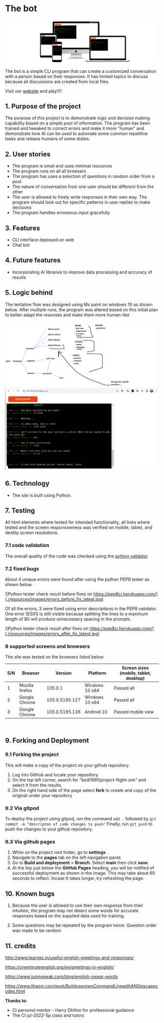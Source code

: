 **<h1>The bot</h1>**
![mockup for different screen sizes](./resources/images/mockup.png)

The bot is a simple CLI program that can create a customized conversation with a person based on their responses. It has limited topics to discuss because all discussions are created from local files.

Visit our [website](https://the-bot.herokuapp.com/) and play!!!!
<h2>1. Purpose of the project</h2>

The purpose of this project is to demonstrate logic and decision making capability based on a simple pool of information. The program has been trained and tweaked to correct errors and make it more "human" and demonstrate how AI can be used to automate some common repetitive tasks and releave humans of some duties.

<h2>2. User stories</h2>

- The program is small and uses minimal resources
- The program runs on all all browsers
- The program has uses a selection of questions in random order from a pool. 
- The nature of conversation from one user should be different from the other
- The user is allowed to freely write responses in their own way. The program should look out for specific patterns in user replies to make decisions
- The program handles erroneous input gracefully


<h2>3. Features</h2>

- CLI interface deployed on web
- Chat bot

<h2>4. Future features</h2>

- Incorporating AI libraries to improve data processing and accuracy of results


<h2>5. Logic behind</h2>

The tentative flow was designed using Ms paint on windows 10 as shown below. After multiple runs, the program was altered based on this initial plan to better adapt the resonses and make them more human-like

![the logic behing the k-bot application](./resources/images/flow_python.png)
![Running application on web browser](./resources/images/python_dryrun.png)

<h2>6. Technology</h2>

- The site is built using Python.

<h2>7. Testing</h2>

All html elements where tested for intended functionality, all links where tested and the screen responsiveness was verified on mobile, tablet, and desktp screen resolutions.

<h3>7.1 code validation</h3>

The overall quality of the code was checked using the [python validator](https://pep8ci.herokuapp.com/)

<h3> 7.2 fixed bugs</h3>

About 4 unique errors were found after using the python PEP8 tester as shown below.

![Python tester check result before fixes on https://pep8ci.herokuapp.com/](./resources/images/errors_before_fix_latest.jpg)

Of all the errors, 3 were fixed using error descriptions in the PEP8 validator. One error (E501) is still visible because splitting the lines to a maximum length of 80 will produce unnecessary spacing in the prompts.

![Python tester check result after fixes on https://pep8ci.herokuapp.com/](./resources/images/errors_after_fix_latest.jpg)


<h3>8 supported screens and browsers</h3>
 
The site was tested on the browsers listed below

| S/N | Browser         | Version        | Platform       | Screen sizes (mobile, tablet, desktop) |
|-----|-----------------|----------------|----------------|----------------------------------------|
| 1   | Mozilla firefox | 105.0.1        | Windows 10 x64 | Passed all                             |
| 2   | Google Chrome   | 105.0.5195.127 | Windows 10 x64 | Passed all                             |
| 3   | Google Chrome   | 105.0.5195.136 | Android 10     | Passed mobile view                     |

<br>


<h2>9. Forking and Deployment</h2>

<h3>9.1 Forking the project</h3>
This will make a copy of the project on your github repository.

1. Log into GitHub and locate your repository.
2. On the top left corner, search for "kedi1991/project-flight-sim" and select it from the results.
3. On the right hand side of the page select  **fork** to create and copy of the original under your repository

<h3>9.2 Via gitpod</h3>

To deploy the project using gitpod, run the command `add .` followed by `git commit -m "descripton of code changes to push"` 
Finally, run `git push` to push the changes to yout github repository.

<h3>9.3 Via github pages</h3>

1. While on the project root folder, go to **settings** .
2. Navigate to the **pages** tab on the left navigation panel.
3. Go to **Build and deployment** > **Branch**. Select **main** then click **save**.
4. At the top just below the **GitHub Pages** heading, you will be notified of successful deployment as shown in the image. This may take about 60 seconds to reflect. Incase It takes longer, try refreshing the page.

<h2>10. Known bugs</h2>

1. Because the user is allowed to use their own response from their intuition, the program may not detect some words for accurate responses based on the supplied data used for training.

2. Some questions may be repeated by the program twice. Question order was made to be random

<h2>11. credits</h2>

http://www.learnex.in/useful-english-greetings-and-responses/

https://oneminuteenglish.org/en/greetings-in-english/

https://www.jumpspeak.com/blog/english-swear-words

https://www.lihaoyi.com/post/BuildyourownCommandLinewithANSIescapecodes.html


**Thanks to:**
- CI personal mentor - Harry Dhillon for professional guidance
- The CI jul-2022-5p class and tutors




